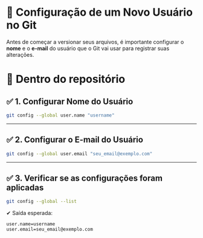 # 📌 Configuração de um Novo Usuário no Git

Antes de começar a versionar seus arquivos, é importante configurar o **nome** e o **e-mail** do usuário que o Git vai usar para registrar suas alterações.

# 🚩 Dentro do repositório

## ✅ 1. Configurar Nome do Usuário

```bash
git config --global user.name "username"
```

---

## ✅ 2. Configurar o E-mail do Usuário

```bash
git config --global user.email "seu_email@exemplo.com"
```

---

## ✅ 3. Verificar se as configurações foram aplicadas

```bash
git config --global --list
```

✔ Saída esperada:
```
user.name=username
user.email=seu_email@exemplo.com
```


